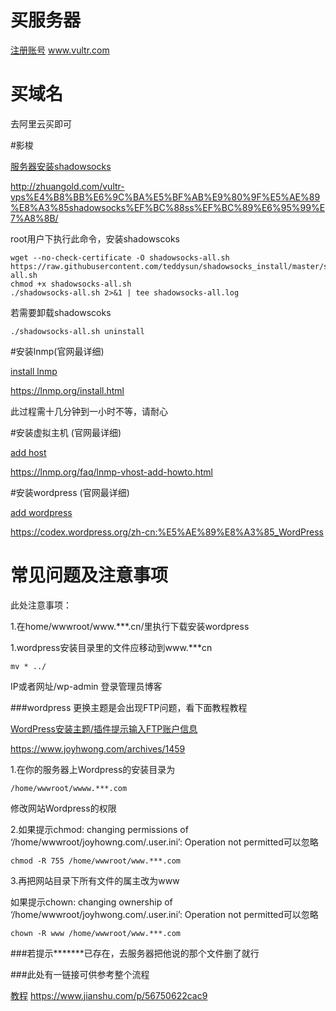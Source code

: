# 买服务器

[注册账号](www.vultr.com)	   www.vultr.com 

# 买域名

去阿里云买即可

#影梭                            

[服务器安装shadowsocks](http://zhuangold.com/vultr-vps%E4%B8%BB%E6%9C%BA%E5%BF%AB%E9%80%9F%E5%AE%89%E8%A3%85shadowsocks%EF%BC%88ss%EF%BC%89%E6%95%99%E7%A8%8B/)  

http://zhuangold.com/vultr-vps%E4%B8%BB%E6%9C%BA%E5%BF%AB%E9%80%9F%E5%AE%89%E8%A3%85shadowsocks%EF%BC%88ss%EF%BC%89%E6%95%99%E7%A8%8B/

root用户下执行此命令，安装shadowscoks

```command
wget --no-check-certificate -O shadowsocks-all.sh https://raw.githubusercontent.com/teddysun/shadowsocks_install/master/shadowsocks-all.sh
chmod +x shadowsocks-all.sh
./shadowsocks-all.sh 2>&1 | tee shadowsocks-all.log
```

若需要卸载shadowscoks

```comammd
./shadowsocks-all.sh uninstall
```

#安装lnmp(官网最详细)

[install lnmp ](https://lnmp.org/install.html)        

https://lnmp.org/install.html

此过程需十几分钟到一小时不等，请耐心

#安装虚拟主机 (官网最详细)	             

[add host](https://lnmp.org/faq/lnmp-vhost-add-howto.html)           

https://lnmp.org/faq/lnmp-vhost-add-howto.html



#安装wordpress   (官网最详细)    

[add wordpress](https://codex.wordpress.org/zh-cn:%E5%AE%89%E8%A3%85_WordPress)           

https://codex.wordpress.org/zh-cn:%E5%AE%89%E8%A3%85_WordPress



# 常见问题及注意事项



此处注意事项：

1.在home/wwwroot/www.***.cn/里执行下载安装wordpress

1.wordpress安装目录里的文件应移动到www.***cn

```command
mv * ../
```




IP或者网址/wp-admin	登录管理员博客



###wordpress 更换主题是会出现FTP问题，看下面教程教程

[WordPress安装主题/插件提示输入FTP账户信息](https://www.joyhwong.com/archives/1459)

https://www.joyhwong.com/archives/1459



1.在你的服务器上Wordpress的安装目录为

```command
/home/wwwroot/wwww.***.com
```

修改网站Wordpress的权限

2.如果提示chmod: changing permissions of ‘/home/wwwroot/joyhowng.com/.user.ini’: Operation not permitted可以忽略

```command
chmod -R 755 /home/wwwroot/www.***.com
```

3.再把网站目录下所有文件的属主改为www

如果提示chown: changing ownership of ‘/home/wwwroot/joyhwong.com/.user.ini’: Operation not permitted可以忽略

```command
chown -R www /home/wwwroot/www.***.com
```



###若提示*******已存在，去服务器把他说的那个文件删了就行







###此处有一链接可供参考整个流程

[教程](https://www.jianshu.com/p/56750622cac9)            https://www.jianshu.com/p/56750622cac9


